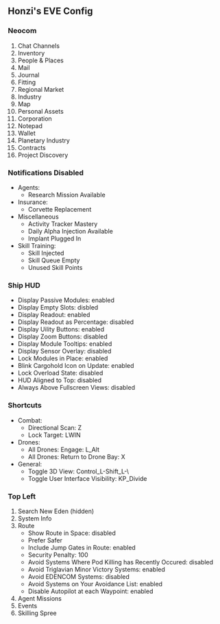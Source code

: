 Honzi's EVE Config
------------------

### Neocom
1. Chat Channels
2. Inventory
3. People & Places
4. Mail
5. Journal
6. Fitting
7. Regional Market
8. Industry
9. Map
10. Personal Assets
11. Corporation
12. Notepad
13. Wallet
14. Planetary Industry
15. Contracts
16. Project Discovery

### Notifications Disabled
* Agents:
  * Research Mission Available
* Insurance:
  * Corvette Replacement
* Miscellaneous
  * Activity Tracker Mastery
  * Daily Alpha Injection Available
  * Implant Plugged In
* Skill Training:
  * Skill Injected
  * Skill Queue Empty
  * Unused Skill Points

### Ship HUD
* Display Passive Modules: enabled
* Display Empty Slots: disbled
* Display Readout: enabled
* Display Readout as Percentage: disabled
* Display Uility Buttons: enabled
* Display Zoom Buttons: disabled
* Display Module Tooltips: enabled
* Display Sensor Overlay: disabled
* Lock Modules in Place: enabled
* Blink Cargohold Icon on Update: enabled
* Lock Overload State: disabled
* HUD Aligned to Top: disabled
* Always Above Fullscreen Views: disabled

### Shortcuts
* Combat:
  * Directional Scan: Z
  * Lock Target: LWIN
* Drones:
  * All Drones: Engage: L_Alt
  * All Drones: Return to Drone Bay: X
* General:
  * Toggle 3D View: Control_L-Shift_L-\
  * Toggle User Interface Visibility: KP_Divide

### Top Left
1. Search New Eden (hidden)
2. System Info
3. Route
    * Show Route in Space: disabled
    * Prefer Safer
    * Include Jump Gates in Route: enabled
    * Security Penalty: 100
    * Avoid Systems Where Pod Killing has Recently Occured: disabled
    * Avoid Triglavian Minor Victory Systems: enabled
    * Avoid EDENCOM Systems: disabled
    * Avoid Systems on Your Avoidance List: enabled
    * Disable Autopilot at each Waypoint: enabled
4. Agent Missions
5. Events
6. Skilling Spree
